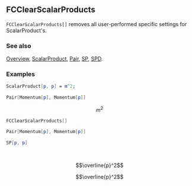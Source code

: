 ## FCClearScalarProducts

`FCClearScalarProducts[]` removes all user-performed specific settings for ScalarProduct's.

### See also

[Overview](Extra/FeynCalc.md), [ScalarProduct](ScalarProduct.md), [Pair](Pair.md), [SP](SP.md), [SPD](SPD.md).

### Examples

```mathematica
ScalarProduct[p, p] = m^2; 
 
Pair[Momentum[p], Momentum[p]]
```

$$m^2$$

```mathematica
FCClearScalarProducts[] 
 
Pair[Momentum[p], Momentum[p]] 
 
SP[p, p] 
  
 

```

$$\overline{p}^2$$

$$\overline{p}^2$$